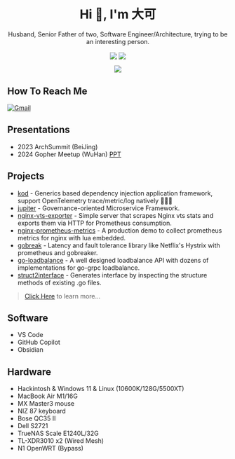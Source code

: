 <h1 align="center">Hi 👋, I'm 大可</h1>
<p align="center">Husband, Senior Father of two, Software Engineer/Architecture, trying to be an interesting person.</p>

<p align="center"> 

<img align="center" src="https://img.shields.io/github/followers/sysulq?style=social" href="https://github.com/sysulq"/>
<img align="center" src="https://visitor-badge.laobi.icu/badge?page_id=hnlqsysu.home" href="https://github.com/sysulq"/>
<!--
<img align="center" src="https://bilistats.lonelyion.com/followers?uid=492204464" href="https://space.bilibili.com/492204464"/>
<img align="center" src="https://img.shields.io/youtube/channel/subscribers/UCiyA38C1c2PqSlRTfYDlWzw?style=social" href="https://www.youtube.com/@sysulq"/>
-->
</p>

<p align="center"> 
<img align="center" src="https://github-readme-stats.vercel.app/api?username=sysulq&show_icons=true&theme=transparent" />
</p>

## How To Reach Me

[![Gmail](https://img.shields.io/badge/-Gmail-c14438?style=flat&logo=Gmail&logoColor=white)](mailto:hnlq.sysu@gmail.com)
<!--
[![Youtube](https://img.shields.io/badge/-Youtube-c14438?style=flat&logo=Youtube&logoColor=red&color=white)](https://www.youtube.com/@sysulq)
[![Bilibili](https://img.shields.io/badge/-Bilibili-c14438?style=flat&logo=Bilibili&logoColor=white&color=blue)](https://space.bilibili.com/492204464)
-->

## Presentations
- 2023 ArchSummit (BeiJing)
- 2024 Gopher Meetup (WuHan) [PPT](https://sysulq.netlify.app/2024-01-28/)

## Projects
- [kod](https://github.com/go-kod/kod) - Generics based dependency injection application framework, support OpenTelemetry trace/metric/log natively 🚀🚀🚀
- [jupiter](https://github.com/douyu/jupiter) - Governance-oriented Microservice Framework.
- [nginx-vts-exporter](https://github.com/sysulq/nginx-vts-exporter) - Simple server that scrapes Nginx vts stats and exports them via HTTP for Prometheus consumption.
- [nginx-prometheus-metrics](https://github.com/sysulq/nginx-prometheus-metrics) - A production demo to collect prometheus metrics for nginx with lua embedded.
- [gobreak](https://github.com/sysulq/gobreak) - Latency and fault tolerance library like Netflix's Hystrix with prometheus and gobreaker.
- [go-loadbalance](https://github.com/sysulq/go-loadbalance) - A well designed loadbalance API with dozens of implementations for go-grpc loadbalance.
- [struct2interface](https://github.com/sysulq/struct2interface) - Generates interface by inspecting the structure methods of existing .go files.

> [Click Here](https://github.com/sysulq?tab=repositories&q=&type=&language=&sort=stargazers) to learn more...

## Software
- VS Code
- GitHub Copilot
- Obsidian

## Hardware
- Hackintosh & Windows 11 & Linux (10600K/128G/5500XT)
- MacBook Air M1/16G
- MX Master3 mouse
- NIZ 87 keyboard
- Bose QC35 II
- Dell S2721
- TrueNAS Scale E1240L/32G
- TL-XDR3010 x2 (Wired Mesh)
- N1 OpenWRT (Bypass)
